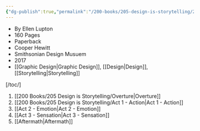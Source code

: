 ```yaml
---
{"dg-publish":true,"permalink":"/200-books/205-design-is-storytelling/205-design-is-storytelling/"}
---
```


- By Ellen Lupton
- 160 Pages
- Paperback
- Cooper Hewitt
- Smithsonian Design Musuem
- 2017
- [[Graphic Design\|Graphic Design]], [[Design\|Design]], [[Storytelling\|Storytelling]] 


[/toc/]
1. [[200 Books/205 Design is Storytelling/Overture\|Overture]]
2. [[200 Books/205 Design is Storytelling/Act 1 - Action\|Act 1 - Action]]
3. [[Act 2 - Emotion\|Act 2 - Emotion]]
4. [[Act 3 - Sensation\|Act 3 - Sensation]]
5. [[Aftermath\|Aftermath]]


